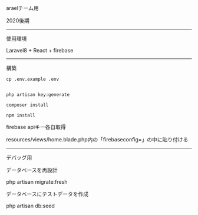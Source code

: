 araelチーム用

2020後期

___________________________________________________

使用環境

Laravel8 + React + firebase

___________________________________________________

構築

```
cp .env.example .env


php artisan key:generate

composer install

npm install
```
firebase apiキー各自取得

resources/views/home.blade.php内の「firebaseconfig=」の中に貼り付ける

___________________________________________________

デバッグ用

データベースを再設計

php artisan migrate:fresh

データベースにテストデータを作成

php artisan db:seed
